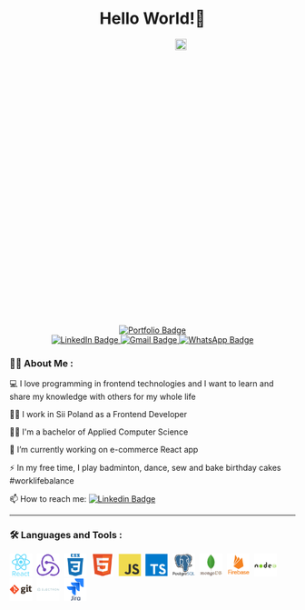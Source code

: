 <h1 align="center">
  Hello World!👋
  </h1>

<div align="center">
  <div style="width:100%;height:0;padding-bottom:100%;position:relative;"><img src="https://media.giphy.com/media/v1.Y2lkPTc5MGI3NjExMWI3NzljNDYxM2ZhZDJjNjc2N2VkNmY5Y2IxNTZiNTIyYmM5NjdlNyZlcD12MV9pbnRlcm5hbF9naWZzX2dpZklkJmN0PWc/l1ZO6v5fZPwAPTsWlP/giphy.gif" width="20%" height="20%" style="position:absolute" frameBorder="0" class="giphy-embed" allowFullScreen></img></div>
  </div>
<div align="center">
                                 <a href="https://aisurumari.github.io/">
  <img src="https://img.shields.io/badge/MW-Portfolio-blueviolet" alt="Portfolio Badge"/>
                                                                                       </a>
                                 </div>
<div id="badges" align="center">
  <a href="https://www.linkedin.com/in/maria-magdalena-wichrowska/">
  <img src="https://img.shields.io/badge/LinkedIn-blue?style=for-the-badge&logo=linkedin&logoColor=white" alt="LinkedIn Badge"/>
  </a>
  <a href="mailto:maria.m.wichrowska@gmail.com">
  <img src="https://img.shields.io/badge/Gmail-D14836?style=for-the-badge&logo=gmail&logoColor=white" alt="Gmail Badge"/>
    </a>
  <a href="https://wa.me/48732718699">
  <img src="https://img.shields.io/badge/WhatsApp-25D366?style=for-the-badge&logo=whatsapp&logoColor=white" alt="WhatsApp Badge"/>
  </a>
</div>


### :woman_technologist: About Me :

💻 I love programming in frontend technologies and I want to learn and share my knowledge with others for my whole life

🙋‍♀️ I work in Sii Poland as a Frontend Developer

👩‍🎓 I'm a bachelor of Applied Computer Science

🔭 I’m currently working on e-commerce React app

⚡ In my free time, I play badminton, dance, sew and bake birthday cakes #worklifebalance

📫 How to reach me: [![Linkedin Badge](https://img.shields.io/badge/-Maria-blue?style=flat&logo=Linkedin&logoColor=white)](https://www.linkedin.com/in/maria-magdalena-wichrowska/)

---

### :hammer_and_wrench: Languages and Tools :

<div>
  <img src="https://github.com/devicons/devicon/blob/master/icons/react/react-original-wordmark.svg" title="React" alt="React" width="40" height="40"/>&nbsp;
  <img src="https://github.com/devicons/devicon/blob/master/icons/redux/redux-original.svg" title="Redux" alt="Redux " width="40" height="40"/>&nbsp;
  <img src="https://github.com/devicons/devicon/blob/master/icons/css3/css3-plain-wordmark.svg"  title="CSS3" alt="CSS" width="40" height="40"/>&nbsp;
  <img src="https://github.com/devicons/devicon/blob/master/icons/html5/html5-original.svg" title="HTML5" alt="HTML" width="40" height="40"/>&nbsp;
  <img src="https://github.com/devicons/devicon/blob/master/icons/javascript/javascript-original.svg" title="JavaScript" alt="JavaScript" width="40" height="40"/>&nbsp;
  <img src="https://github.com/devicons/devicon/blob/master/icons/typescript/typescript-original.svg" title="typescript" alt="typescript" width="40" height="40"/>&nbsp;
  <img src="https://github.com/devicons/devicon/blob/master/icons/postgresql/postgresql-original-wordmark.svg" title="postgresql" alt="postgresql" width="40" height="40"/>&nbsp;
  <img src="https://github.com/devicons/devicon/blob/master/icons/mongodb/mongodb-original-wordmark.svg" title="mongodb" alt="mongodb" width="40" height="40"/>&nbsp;
  <img src="https://github.com/devicons/devicon/blob/master/icons/firebase/firebase-plain-wordmark.svg" title="Firebase" alt="Firebase" width="40" height="40"/>&nbsp;
  <img src="https://github.com/devicons/devicon/blob/master/icons/nodejs/nodejs-original-wordmark.svg" title="NodeJS" alt="NodeJS" width="40" height="40"/>&nbsp;
  <img src="https://github.com/devicons/devicon/blob/master/icons/git/git-original-wordmark.svg" title="Git" alt="Git" width="40" height="40"/>&nbsp;
  <img src="https://github.com/devicons/devicon/blob/master/icons/electron/electron-original-wordmark.svg" title="Electron" alt="Electron" width="40" height="40"/>&nbsp;
  <img src="https://github.com/devicons/devicon/blob/master/icons/jira/jira-original-wordmark.svg" title="jira" alt="jira" width="40" height="40"/>
</div>

<!--
**aisurumari/aisurumari** is a ✨ _special_ ✨ repository because its `README.md` (this file) appears on your GitHub profile.

Here are some ideas to get you started:

- 🔭 I’m currently working on ...
- 🌱 I’m currently learning ...
- 👯 I’m looking to collaborate on ...
- 🤔 I’m looking for help with ...
- 💬 Ask me about ...
- 📫 How to reach me: ...
- 😄 Pronouns: ...
- ⚡ Fun fact: ...
-->
